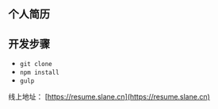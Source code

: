 ## 个人简历

## 开发步骤
* `git clone`
* `npm install` 
* `gulp`


线上地址： [https://resume.slane.cn](https://resume.slane.cn)
